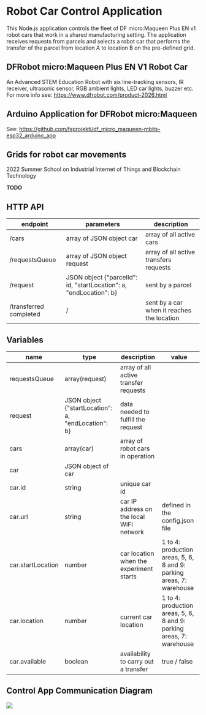 # Robot Car Control Application

This Node.js application controls the fleet of DF micro:Maqueen Plus EN v1 robot cars that work in a shared manufacturing setting. The application receives requests from parcels and selects a robot car that performs the transfer of the parcel from location A to location B on the pre-defined grid.

## DFRobot micro:Maqueen Plus EN V1 Robot Car
An Advanced STEM Education Robot with six line-tracking sensors, IR receiver, ultrasonic sensor, RGB ambient lights, LED car lights, buzzer etc.
For more info see: https://www.dfrobot.com/product-2026.html

## Arduino Application for DFRobot micro:Maqueen 
See: https://github.com/fsprojekti/df_micro_maqueen-mbits-esp32_arduino_app

## Grids for robot car movements

2022 Summer School on Industrial Internet of Things and Blockchain Technology

**TODO**


## HTTP API
|endpoint|parameters|description|
|----|----|-----------|
|/cars|array of JSON object car|array of all active cars|
|/requestsQueue|array of JSON object request|array of all active transfers requests|
|/request|JSON object {"parcelId": id, "startLocation": a, "endLocation": b}|sent by a parcel|
|/transferred completed|/|sent by a car when it reaches the location|


## Variables

|name|type|description|value|
|----|----|-----------|-----|
|requestsQueue|array(request)|array of all active transfer requests|
|request|JSON object {"startLocation": a, "endLocation": b}|data needed to fulfill the request|
|cars|array(car)|array of robot cars in operation|
|car|JSON object of car|
|car.id|string|unique car id|
|car.url|string|car IP address on the local WiFi network|defined in the config.json file|
|car.startLocation|number|car location when the experiment starts|1 to 4: production areas, 5, 6, 8 and 9: parking areas, 7: warehouse|
|car.location|number|current car location|1 to 4: production areas, 5, 6, 8 and 9: parking areas, 7: warehouse|
|car.available|boolean|availability to carry out a transfer|true / false |

## Control App Communication Diagram
[![](https://mermaid.ink/img/pako:eNqVVE2P0zAQ_Ssjn4oUqhVwilBXq8BKKxAbAeqpF8eeLEaJbcYOqFrtf2ccJ9tWqaBr5eCPN-P33kz8KJTTKEoR8NeAVuEHIx9I9jsLPLykaJTx0kaoQYa0obBbHlbp8KtrHE8lQeVsJNfBjfdL7PYUO2ISKiO_uIjgfiNBXUI9XgcaldEYIDqgRDNEkBBJ2tAirXMcoYpAD41cXRWQv_WbV_ksjfr1ZlOVc_z3Kfh9Q5tVFnWnCwiReX52SkbjbAFo9byYMvHOkiinnQR3IL0HP0Tm-gOfyRo7Lnkx4Dpd-Qy_SXAk47RRsuv24MkpDAFPEgRIQeAs3N7d3kMjgwkgmUrAjmXzHBQ72Toao17oTMXObEvoWcvqMgNg9mDpBSfKpU2EpFLoJy9mUgdT2qzK8DRAS4gwaiL8OWoyIySfNkPYX6hmm-ucImA135Vzoj6I-F8ND85a_HPW3dy0FxO6_3Sgk305pjMb-U87U4XGn2BuDUOooZsK9DJ_ZhWV632HzOXC_k4NSzgxOWrxllx_1ORLc95eZTLvzrVffYYQXF-fthyAKESP1Euj-cF6HN8MwXf2uBMlTzW2cujiTuzsE0MHr2XEj9pER6JsZRewEHKI7tveKlFGGnAGTY_ehHr6C-g1ncM)](https://mermaid.live/edit#pako:eNqVVE2P0zAQ_Ssjn4oUqhVwilBXq8BKKxAbAeqpF8eeLEaJbcYOqFrtf2ccJ9tWqaBr5eCPN-P33kz8KJTTKEoR8NeAVuEHIx9I9jsLPLykaJTx0kaoQYa0obBbHlbp8KtrHE8lQeVsJNfBjfdL7PYUO2ISKiO_uIjgfiNBXUI9XgcaldEYIDqgRDNEkBBJ2tAirXMcoYpAD41cXRWQv_WbV_ksjfr1ZlOVc_z3Kfh9Q5tVFnWnCwiReX52SkbjbAFo9byYMvHOkiinnQR3IL0HP0Tm-gOfyRo7Lnkx4Dpd-Qy_SXAk47RRsuv24MkpDAFPEgRIQeAs3N7d3kMjgwkgmUrAjmXzHBQ72Toao17oTMXObEvoWcvqMgNg9mDpBSfKpU2EpFLoJy9mUgdT2qzK8DRAS4gwaiL8OWoyIySfNkPYX6hmm-ucImA135Vzoj6I-F8ND85a_HPW3dy0FxO6_3Sgk305pjMb-U87U4XGn2BuDUOooZsK9DJ_ZhWV632HzOXC_k4NSzgxOWrxllx_1ORLc95eZTLvzrVffYYQXF-fthyAKESP1Euj-cF6HN8MwXf2uBMlTzW2cujiTuzsE0MHr2XEj9pER6JsZRewEHKI7tveKlFGGnAGTY_ehHr6C-g1ncM)
